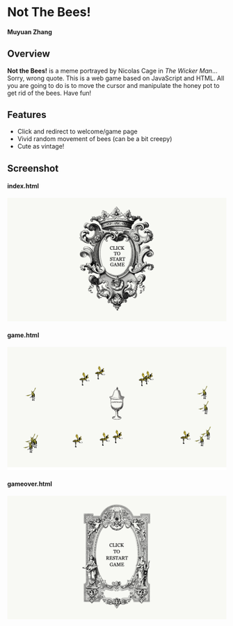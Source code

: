 # Not The Bees!

#### Muyuan Zhang

## Overview

**Not the Bees!** is a meme portrayed by Nicolas Cage in *The Wicker Man*...
Sorry, wrong quote. This is a web game based on JavaScript and HTML. 
All you are going to do is to move the cursor and manipulate the honey pot to 
get rid of the bees. Have fun!

## Features

* Click and redirect to welcome/game page
* Vivid random movement of bees (can be a bit creepy)
* Cute as vintage!

## Screenshot

#### index.html

![image](index.png)

#### game.html

![image](game.png)

#### gameover.html

![image](gameover.png)
